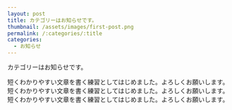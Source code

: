 ```yaml
---
layout: post
title: カテゴリーはお知らせです。
thumbnail: /assets/images/first-post.png
permalink: /:categories/:title
categories:
  - お知らせ
---
```


カテゴリーはお知らせです。
<!--more-->
短くわかりやすい文章を書く練習としてはじめました。よろしくお願いします。
短くわかりやすい文章を書く練習としてはじめました。よろしくお願いします。
短くわかりやすい文章を書く練習としてはじめました。よろしくお願いします。
